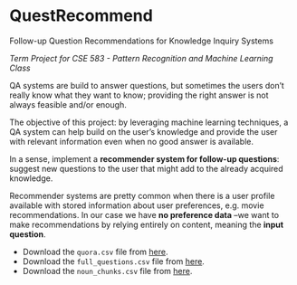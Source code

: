 # QuestRecommend
Follow-up Question Recommendations for Knowledge Inquiry Systems

*Term Project for CSE 583 - Pattern Recognition and Machine Learning Class*

QA systems are build to answer questions, but sometimes the users don’t really know what they want to know; providing the right answer is not always feasible and/or enough. 

The objective of this project: by leveraging machine learning techniques, a QA system can help build on the user’s knowledge and provide the user with relevant information even when no good answer is available. 

In a sense, implement a **recommender system for follow-up questions**: suggest new questions to the user that might add to the already acquired knowledge.

Recommender systems are pretty common when there is a user profile available with stored information about user preferences, e.g. movie recommendations. In our case we have **no preference data** –we want to make recommendations by relying entirely on content, meaning the **input question**.


* Download the `quora.csv` file from [here](https://drive.google.com/file/d/1F2_9Mpviiw_ZNighwzslQaPDXh2CVUf_/view?usp=sharing).
* Download the `full_questions.csv` file from [here](https://drive.google.com/file/d/1_H2WR6dZqlUsVvB4ywFGMgVD983tivzd/view?usp=sharing).
* Download the `noun_chunks.csv` file from [here](https://drive.google.com/file/d/1-9Mvk4kupdXh0xa_6Pt_I_dRU9Q5fEIL/view?usp=sharing).
